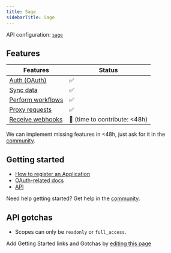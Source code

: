```yaml
---
title: Sage
sidebarTitle: Sage
---
```


API configuration: [`sage`](https://terapi.dev/providers.yaml)

## Features

| Features | Status |
| - | - |
| [Auth (OAuth)](/integrate/guides/authorize-an-api) | ✅ |
| [Sync data](/integrate/guides/sync-data-from-an-api) | ✅ |
| [Perform workflows](/integrate/guides/perform-workflows-with-an-api) | ✅ |
| [Proxy requests](/integrate/guides/proxy-requests-to-an-api) | ✅ |
| [Receive webhooks](/integrate/guides/receive-webhooks-from-an-api) | 🚫 (time to contribute: &lt;48h) |

<Tip>We can implement missing features in &lt;48h, just ask for it in the [community](https://terapi.dev/slack).</Tip>

## Getting started

-   [How to register an Application](https://developer.sage.com/accounting/guides/getting-started/client_app_registration/)
-   [OAuth-related docs](https://developer.sage.com/accounting/guides/authenticating/authentication/)
-   [API](https://developer.sage.com/accounting/reference/)

<Tip>Need help getting started? Get help in the [community](https://terapi.dev/slack).</Tip>

## API gotchas

-   Scopes can only be `readonly` or `full_access`.

<Note>Add Getting Started links and Gotchas by [editing this page](https://github.com/terapihq/terapi/tree/master/docs-v2/integrations/all/sage.mdx)</Note>
